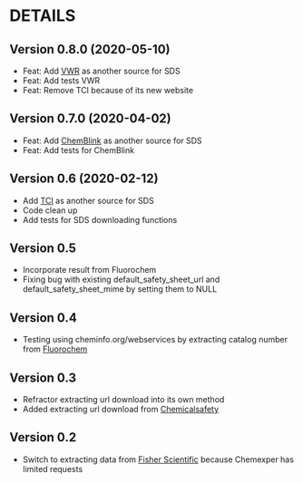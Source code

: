 # DETAILS

## Version 0.8.0 (2020-05-10)

- Feat: Add [VWR](https://us.vwr.com/store/search/searchMSDS.jsp) as another source for SDS
- Feat: Add tests VWR
- Feat: Remove TCI because of its new website

## Version 0.7.0 (2020-04-02)

- Feat: Add [ChemBlink](https://www.chemblink.com) as another source for SDS
- Feat: Add tests for ChemBlink

## Version 0.6 (2020-02-12)

- Add [TCI](https://www.tcichemicals.com/en/us/) as another source for SDS
- Code clean up
- Add tests for SDS downloading functions

## Version 0.5

- Incorporate result from Fluorochem
- Fixing bug with existing default_safety_sheet_url and default_safety_sheet_mime
by setting them to NULL

## Version 0.4

- Testing using cheminfo.org/webservices by extracting catalog number from [Fluorochem](http://www.fluorochem.co.uk/)

## Version 0.3

- Refractor extracting url download into its own method
- Added extracting url download from [Chemicalsafety](https://chemicalsafety.com/sds-search/)

## Version 0.2

- Switch to extracting data from [Fisher Scientific](https://www.fishersci.com/us/en/catalog/search/sdshome.html) because Chemexper has limited requests
